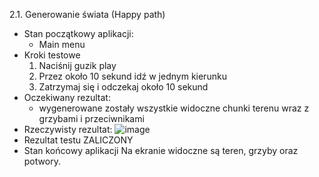 2.1. Generowanie świata (Happy path)

* Stan początkowy aplikacji:
  - Main menu
* Kroki testowe
  1. Naciśnij guzik play
  2. Przez około 10 sekund idź w jednym kierunku
  3. Zatrzymaj się i odczekaj około 10 sekund
* Oczekiwany rezultat:
  - wygenerowane zostały wszystkie widoczne chunki terenu wraz z grzybami i przeciwnikami
* Rzeczywisty rezultat:
![image](https://github.com/user-attachments/assets/376f1e38-516e-43e1-b4e1-3740c9a173dd)
* Rezultat testu
  ZALICZONY
* Stan końcowy aplikacji
  Na ekranie widoczne są teren, grzyby oraz potwory.
